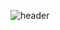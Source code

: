 ![header](https://capsule-render.vercel.app/api?type=waving&color=auto&height=200&text=Slothst&section=header&fontSize=70&fontAlign=90&animation=twinkling)

<!--
**Slothst/Slothst** is a ✨ _special_ ✨ repository because its `README.md` (this file) appears on your GitHub profile.

Here are some ideas to get you started:

- 🔭 I’m currently working on ...
- 🌱 I’m currently learning ...
- 👯 I’m looking to collaborate on ...
- 🤔 I’m looking for help with ...
- 💬 Ask me about ...
- 📫 How to reach me: ...
- 😄 Pronouns: ...
- ⚡ Fun fact: ...
-->
